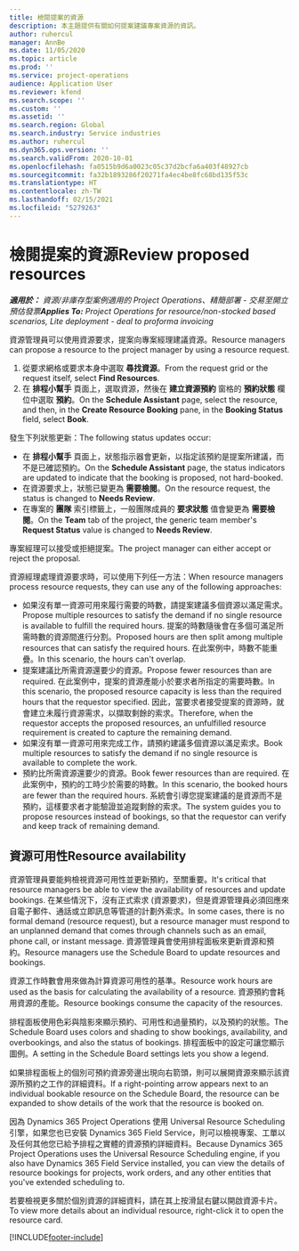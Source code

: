 ```yaml
---
title: 檢閱提案的資源
description: 本主題提供有關如何提案建議專案資源的資訊。
author: ruhercul
manager: AnnBe
ms.date: 11/05/2020
ms.topic: article
ms.prod: ''
ms.service: project-operations
audience: Application User
ms.reviewer: kfend
ms.search.scope: ''
ms.custom: ''
ms.assetid: ''
ms.search.region: Global
ms.search.industry: Service industries
ms.author: ruhercul
ms.dyn365.ops.version: ''
ms.search.validFrom: 2020-10-01
ms.openlocfilehash: fa0515b9d6a0023c05c37d2bcfa6a403f48927cb
ms.sourcegitcommit: fa32b1893286f20271fa4ec4be8fc68bd135f53c
ms.translationtype: HT
ms.contentlocale: zh-TW
ms.lasthandoff: 02/15/2021
ms.locfileid: "5279263"
---
```

# <a name="review-proposed-resources"></a><span data-ttu-id="6044e-103">檢閱提案的資源</span><span class="sxs-lookup"><span data-stu-id="6044e-103">Review proposed resources</span></span>

<span data-ttu-id="6044e-104">_**適用於：** 資源/非庫存型案例適用的 Project Operations、精簡部署 - 交易至開立預估發票_</span><span class="sxs-lookup"><span data-stu-id="6044e-104">_**Applies To:** Project Operations for resource/non-stocked based scenarios, Lite deployment - deal to proforma invoicing_</span></span>

<span data-ttu-id="6044e-105">資源管理員可以使用資源要求，提案向專案經理建議資源。</span><span class="sxs-lookup"><span data-stu-id="6044e-105">Resource managers can propose a resource to the project manager by using a resource request.</span></span>

1. <span data-ttu-id="6044e-106">從要求網格或要求本身中選取 **尋找資源**。</span><span class="sxs-lookup"><span data-stu-id="6044e-106">From the request grid or the request itself, select **Find Resources**.</span></span>
2. <span data-ttu-id="6044e-107">在 **排程小幫手** 頁面上，選取資源，然後在 **建立資源預約** 窗格的 **預約狀態** 欄位中選取 **預約**。</span><span class="sxs-lookup"><span data-stu-id="6044e-107">On the **Schedule Assistant** page, select the resource, and then, in the **Create Resource Booking** pane, in the **Booking Status** field, select **Book**.</span></span>

<span data-ttu-id="6044e-108">發生下列狀態更新：</span><span class="sxs-lookup"><span data-stu-id="6044e-108">The following status updates occur:</span></span>

- <span data-ttu-id="6044e-109">在 **排程小幫手** 頁面上，狀態指示器會更新，以指定該預約是提案所建議，而不是已確認預約。</span><span class="sxs-lookup"><span data-stu-id="6044e-109">On the **Schedule Assistant** page, the status indicators are updated to indicate that the booking is proposed, not hard-booked.</span></span>
- <span data-ttu-id="6044e-110">在資源要求上，狀態已變更為 **需要檢閱**。</span><span class="sxs-lookup"><span data-stu-id="6044e-110">On the resource request, the status is changed to **Needs Review**.</span></span>
- <span data-ttu-id="6044e-111">在專案的 **團隊** 索引標籤上，一般團隊成員的 **要求狀態** 值會變更為 **需要檢閱**。</span><span class="sxs-lookup"><span data-stu-id="6044e-111">On the **Team** tab of the project, the generic team member's **Request Status** value is changed to **Needs Review**.</span></span>

<span data-ttu-id="6044e-112">專案經理可以接受或拒絕提案。</span><span class="sxs-lookup"><span data-stu-id="6044e-112">The project manager can either accept or reject the proposal.</span></span>

<span data-ttu-id="6044e-113">資源經理處理資源要求時，可以使用下列任一方法：</span><span class="sxs-lookup"><span data-stu-id="6044e-113">When resource managers process resource requests, they can use any of the following approaches:</span></span>

- <span data-ttu-id="6044e-114">如果沒有單一資源可用來履行需要的時數，請提案建議多個資源以滿足需求。</span><span class="sxs-lookup"><span data-stu-id="6044e-114">Propose multiple resources to satisfy the demand if no single resource is available to fulfill the required hours.</span></span> <span data-ttu-id="6044e-115">提案的時數隨後會在多個可滿足所需時數的資源間進行分割。</span><span class="sxs-lookup"><span data-stu-id="6044e-115">Proposed hours are then split among multiple resources that can satisfy the required hours.</span></span> <span data-ttu-id="6044e-116">在此案例中，時數不能重疊。</span><span class="sxs-lookup"><span data-stu-id="6044e-116">In this scenario, the hours can't overlap.</span></span>
- <span data-ttu-id="6044e-117">提案建議比所需資源還要少的資源。</span><span class="sxs-lookup"><span data-stu-id="6044e-117">Propose fewer resources than are required.</span></span> <span data-ttu-id="6044e-118">在此案例中，提案的資源產能小於要求者所指定的需要時數。</span><span class="sxs-lookup"><span data-stu-id="6044e-118">In this scenario, the proposed resource capacity is less than the required hours that the requestor specified.</span></span> <span data-ttu-id="6044e-119">因此，當要求者接受提案的資源時，就會建立未履行資源需求，以擷取剩餘的索求。</span><span class="sxs-lookup"><span data-stu-id="6044e-119">Therefore, when the requestor accepts the proposed resources, an unfulfilled resource requirement is created to capture the remaining demand.</span></span>
- <span data-ttu-id="6044e-120">如果沒有單一資源可用來完成工作，請預約建議多個資源以滿足索求。</span><span class="sxs-lookup"><span data-stu-id="6044e-120">Book multiple resources to satisfy the demand if no single resource is available to complete the work.</span></span>
- <span data-ttu-id="6044e-121">預約比所需資源還要少的資源。</span><span class="sxs-lookup"><span data-stu-id="6044e-121">Book fewer resources than are required.</span></span> <span data-ttu-id="6044e-122">在此案例中，預約的工時少於需要的時數。</span><span class="sxs-lookup"><span data-stu-id="6044e-122">In this scenario, the booked hours are fewer than the required hours.</span></span> <span data-ttu-id="6044e-123">系統會引導您提案建議的是資源而不是預約，這樣要求者才能驗證並追蹤剩餘的索求。</span><span class="sxs-lookup"><span data-stu-id="6044e-123">The system guides you to propose resources instead of bookings, so that the requestor can verify and keep track of remaining demand.</span></span>

## <a name="resource-availability"></a><span data-ttu-id="6044e-124">資源可用性</span><span class="sxs-lookup"><span data-stu-id="6044e-124">Resource availability</span></span>

<span data-ttu-id="6044e-125">資源管理員要能夠檢視資源可用性並更新預約，至關重要。</span><span class="sxs-lookup"><span data-stu-id="6044e-125">It's critical that resource managers be able to view the availability of resources and update bookings.</span></span> <span data-ttu-id="6044e-126">在某些情況下，沒有正式索求 (資源要求)，但是資源管理員必須回應來自電子郵件、通話或立即訊息等管道的計劃外索求。</span><span class="sxs-lookup"><span data-stu-id="6044e-126">In some cases, there is no formal demand (resource request), but a resource manager must respond to an unplanned demand that comes through channels such as an email, phone call, or instant message.</span></span> <span data-ttu-id="6044e-127">資源管理員會使用排程面板來更新資源和預約。</span><span class="sxs-lookup"><span data-stu-id="6044e-127">Resource managers use the Schedule Board to update resources and bookings.</span></span>

<span data-ttu-id="6044e-128">資源工作時數會用來做為計算資源可用性的基準。</span><span class="sxs-lookup"><span data-stu-id="6044e-128">Resource work hours are used as the basis for calculating the availability of a resource.</span></span> <span data-ttu-id="6044e-129">資源預約會耗用資源的產能。</span><span class="sxs-lookup"><span data-stu-id="6044e-129">Resource bookings consume the capacity of the resources.</span></span>

<span data-ttu-id="6044e-130">排程面板使用色彩與陰影來顯示預約、可用性和過量預約，以及預約的狀態。</span><span class="sxs-lookup"><span data-stu-id="6044e-130">The Schedule Board uses colors and shading to show bookings, availability, and overbookings, and also the status of bookings.</span></span> <span data-ttu-id="6044e-131">排程面板中的設定可讓您顯示圖例。</span><span class="sxs-lookup"><span data-stu-id="6044e-131">A setting in the Schedule Board settings lets you show a legend.</span></span>

<span data-ttu-id="6044e-132">如果排程面板上的個別可預約資源旁邊出現向右箭頭，則可以展開資源來顯示該資源所預約之工作的詳細資料。</span><span class="sxs-lookup"><span data-stu-id="6044e-132">If a right-pointing arrow appears next to an individual bookable resource on the Schedule Board, the resource can be expanded to show details of the work that the resource is booked on.</span></span>

<span data-ttu-id="6044e-133">因為 Dynamics 365 Project Operations 使用 Universal Resource Scheduling 引擎，如果您也已安裝 Dynamics 365 Field Service，則可以檢視專案、工單以及任何其他您已給予排程之實體的資源預約詳細資料。</span><span class="sxs-lookup"><span data-stu-id="6044e-133">Because Dynamics 365 Project Operations uses the Universal Resource Scheduling engine, if you also have Dynamics 365 Field Service installed, you can view the details of resource bookings for projects, work orders, and any other entities that you've extended scheduling to.</span></span>

<span data-ttu-id="6044e-134">若要檢視更多關於個別資源的詳細資料，請在其上按滑鼠右鍵以開啟資源卡片。</span><span class="sxs-lookup"><span data-stu-id="6044e-134">To view more details about an individual resource, right-click it to open the resource card.</span></span>



[!INCLUDE[footer-include](../includes/footer-banner.md)]